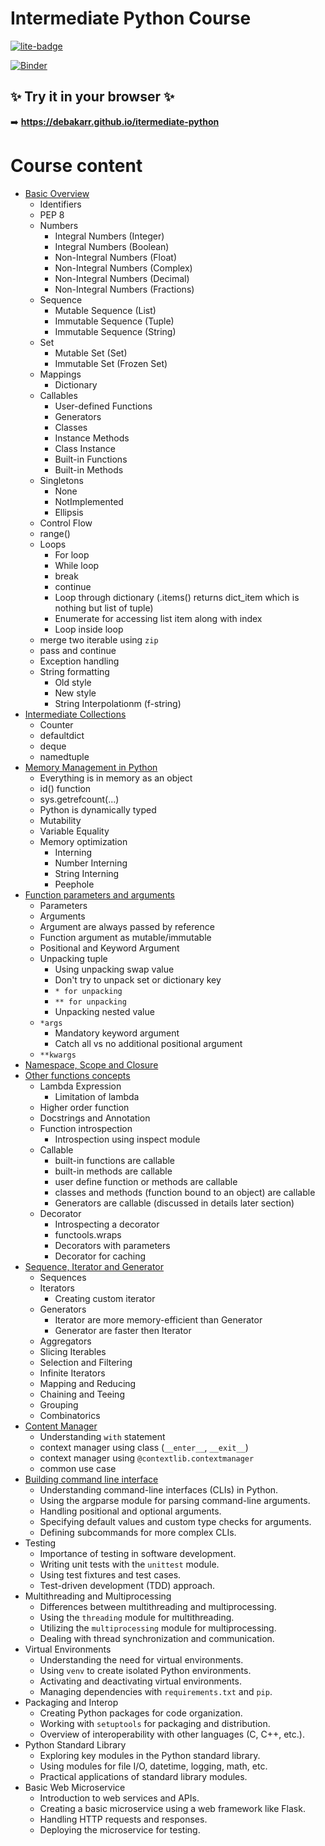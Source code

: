 # Intermediate Python Course

[![lite-badge](https://jupyterlite.rtfd.io/en/latest/_static/badge.svg)](https://debakarr.github.io/itermediate-python)

[![Binder](https://mybinder.org/badge_logo.svg)](https://mybinder.org/v2/gh/debakarr/itermediate-python/HEAD)

## ✨ Try it in your browser ✨

➡️ **https://debakarr.github.io/itermediate-python**

# Course content

- [Basic Overview](./01_python_basic_overview.ipynb)
    - Identifiers
    - PEP 8
    - Numbers
        - Integral Numbers (Integer)
        - Integral Numbers (Boolean)
        - Non-Integral Numbers (Float)
        - Non-Integral Numbers (Complex)
        - Non-Integral Numbers (Decimal)
        - Non-Integral Numbers (Fractions)
    - Sequence
        - Mutable Sequence (List)
        - Immutable Sequence (Tuple)
        - Immutable Sequence (String)
    - Set
        - Mutable Set (Set)
        - Immutable Set (Frozen Set)
    - Mappings
        - Dictionary
    - Callables
        - User-defined Functions
        - Generators
        - Classes
        - Instance Methods
        - Class Instance
        - Built-in Functions
        - Built-in Methods
    - Singletons
        - None
        - NotImplemented
        - Ellipsis
    - Control Flow
    - range()
    - Loops
        - For loop
        - While loop
        - break
        - continue
        - Loop through dictionary (.items() returns dict_item which is nothing but list of tuple)
        - Enumerate for accessing list item along with index
        - Loop inside loop
    - merge two iterable using `zip`
    - pass and continue
    - Exception handling
    - String formatting
        - Old style
        - New style
        - String Interpolationm (f-string)
- [Intermediate Collections](./02_intemediate_collections.ipynb)
    - Counter
    - defaultdict
    - deque
    - namedtuple
- [Memory Management in Python](./03_memory_management_in_python.ipynb)
    - Everything is in memory as an object
    - id() function
    - sys.getrefcount(...)
    - Python is dynamically typed
    - Mutability
    - Variable Equality
    - Memory optimization
        - Interning
        - Number Interning
        - String Interning
        - Peephole
- [Function parameters and arguments](./04_function_parameters_and_arguments.ipynb)
    - Parameters
    - Arguments
    - Argument are always passed by reference
    - Function argument as mutable/immutable
    - Positional and Keyword Argument
    - Unpacking tuple
        - Using unpacking swap value
        - Don't try to unpack set or dictionary key
        - `* for unpacking`
        - `** for unpacking`
        - Unpacking nested value
    - `*args`
        - Mandatory keyword argument
        - Catch all vs no additional positional argument
    - `**kwargs`
- [Namespace, Scope and Closure](./05_namespaces_scopes_and_closures.ipynb)
- [Other functions concepts](./06_other_functions_concepts.ipynb)
    - Lambda Expression
        - Limitation of lambda
    - Higher order function
    - Docstrings and Annotation
    - Function introspection
        - Introspection using inspect module
    - Callable
        - built-in functions are callable
        - built-in methods are callable
        - user define function or methods are callable
        - classes and methods (function bound to an object) are callable
        - Generators are callable (discussed in details later section)
    - Decorator
        - Introspecting a decorator
        - functools.wraps
        - Decorators with parameters
        - Decorator for caching
- [Sequence, Iterator and Generator](./07_sequence_iterators_and_generators.ipynb)
    - Sequences
    - Iterators
      - Creating custom iterator
    - Generators
      - Iterator are more memory-efficient than Generator 
      - Generator are faster then Iterator
    - Aggregators
    - Slicing Iterables
    - Selection and Filtering
    - Infinite Iterators
    - Mapping and Reducing
    - Chaining and Teeing
    - Grouping
    - Combinatorics
- [Content Manager](./08_context_managers.ipynb)
    - Understanding `with` statement
    - context manager using class (`__enter__`, `__exit__`)
    - context manager using `@contextlib.contextmanager`
    - common use case
- [Building command line interface](./09_argparse/09_argparse.ipynb)
    - Understanding command-line interfaces (CLIs) in Python.
    - Using the argparse module for parsing command-line arguments.
    - Handling positional and optional arguments.
    - Specifying default values and custom type checks for arguments.
    - Defining subcommands for more complex CLIs.
- Testing
    - Importance of testing in software development.
    - Writing unit tests with the `unittest` module.
    - Using test fixtures and test cases.
    - Test-driven development (TDD) approach.
- Multithreading and Multiprocessing
    - Differences between multithreading and multiprocessing.
    - Using the `threading` module for multithreading.
    - Utilizing the `multiprocessing` module for multiprocessing.
    - Dealing with thread synchronization and communication.
- Virtual Environments
    - Understanding the need for virtual environments.
    - Using `venv` to create isolated Python environments.
    - Activating and deactivating virtual environments.
    - Managing dependencies with `requirements.txt` and `pip`.
- Packaging and Interop
    - Creating Python packages for code organization.
    - Working with `setuptools` for packaging and distribution.
    - Overview of interoperability with other languages (C, C++, etc.).
- Python Standard Library
    - Exploring key modules in the Python standard library.
    - Using modules for file I/O, datetime, logging, math, etc.
    - Practical applications of standard library modules.
- Basic Web Microservice
    - Introduction to web services and APIs.
    - Creating a basic microservice using a web framework like Flask.
    - Handling HTTP requests and responses.
    - Deploying the microservice for testing.
